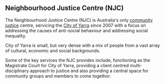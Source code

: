 ## Neighbourhood Justice Centre (NJC)
The Neighbourhood Justice Centre (NJC) is Australia's only [community justice](http://www.neighbourhoodjustice.vic.gov.au/home/about+us/community+justice/) centre, servicing the [City of Yarra](https://en.wikipedia.org/wiki/City_of_Yarra) since 2007 with a focus on addressing the causes of anti-social behaviour and addressing social inequality.

City of Yarra is small, but very dense with a mix of people from a vast array of cultural, economic and social backgrounds.

Some of the key services the NJC provides include, functioning as the Magistrate Court for City of Yarra, providing a client centred multi-disciplinary approach to justice and also providing a central space for community groups and members to come togethor.
